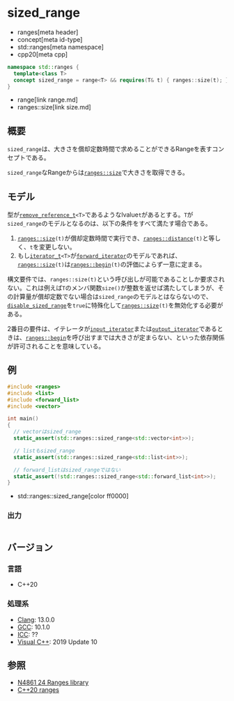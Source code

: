 # sized_range
* ranges[meta header]
* concept[meta id-type]
* std::ranges[meta namespace]
* cpp20[meta cpp]

```cpp
namespace std::ranges {
  template<class T>
  concept sized_range = range<T> && requires(T& t) { ranges::size(t); };
}
```
* range[link range.md]
* ranges::size[link size.md]

## 概要
`sized_range`は、大きさを償却定数時間で求めることができるRangeを表すコンセプトである。

`sized_range`なRangeからは[`ranges::size`](size.md)で大きさを取得できる。

## モデル
型が[`remove_reference_t`](/reference/type_traits/remove_reference.md)`<T>`であるようなlvalue`t`があるとする。`T`が`sized_range`のモデルとなるのは、以下の条件をすべて満たす場合である。

1. [`ranges::size`](size.md)`(t)`が償却定数時間で実行でき、[`ranges::distance`](/reference/iterator/ranges_distance.md)`(t)`と等しく、`t`を変更しない。
2. もし[`iterator_t`](iterator_t.md)`<T>`が[`forward_iterator`](/reference/iterator/forward_iterator.md)のモデルであれば、[`ranges::size`](size.md)`(t)`は[`ranges::begin`](begin.md)`(t)`の評価によらず一意に定まる。

構文要件では、`ranges::size(t)`という呼び出しが可能であることしか要求されない。これは例えば`T`のメンバ関数`size()`が整数を返せば満たしてしまうが、その計算量が償却定数でない場合は`sized_range`のモデルとはならないので、[`disable_sized_range`](disable_sized_range.md)を`true`に特殊化して[`ranges::size`](size.md)`(t)`を無効化する必要がある。

2番目の要件は、イテレータが[`input_iterator`](/reference/iterator/input_iterator.md)または[`output_iterator`](/reference/iterator/output_iterator.md)であるときは、[`ranges::begin`](begin.md)を呼び出すまでは大きさが定まらない、といった依存関係が許可されることを意味している。

## 例
```cpp example
#include <ranges>
#include <list>
#include <forward_list>
#include <vector>

int main()
{
  // vectorはsized_range
  static_assert(std::ranges::sized_range<std::vector<int>>);

  // listもsized_range
  static_assert(std::ranges::sized_range<std::list<int>>);

  // forward_listはsized_rangeではない
  static_assert(!std::ranges::sized_range<std::forward_list<int>>);
}
```
* std::ranges::sized_range[color ff0000]

### 出力
```
```

## バージョン
### 言語
- C++20

### 処理系
- [Clang](/implementation.md#clang): 13.0.0
- [GCC](/implementation.md#gcc): 10.1.0
- [ICC](/implementation.md#icc): ??
- [Visual C++](/implementation.md#visual_cpp): 2019 Update 10

## 参照
- [N4861 24 Ranges library](https://timsong-cpp.github.io/cppwp/n4861/ranges)
- [C++20 ranges](https://techbookfest.org/product/5134506308665344)
